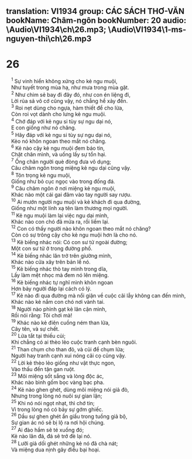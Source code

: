 translation: VI1934
group: CÁC SÁCH THƠ-VĂN
bookName: Châm-ngôn 
bookNumber: 20
audio: \Audio\VI1934\ch\26.mp3; \Audio\VI1934\1-ms-nguyen-thi\ch\26.mp3
-------

<div class="title"><h1>26</h1></div>
<span class="verse ch_26_1"> <sup>1</sup> Sự vinh hiển không xứng cho kẻ ngu muội, <br/> Như tuyết trong mùa hạ, như mưa trong mùa gặt. <br/></span>
<span class="verse ch_26_2"> <sup>2</sup> Như chim sẻ bay đi đây đó, như con én liệng đi, <br/> Lời rủa sả vô cớ cũng vậy, nó chẳng hề xảy đến. <br/></span>
<span class="verse ch_26_3"> <sup>3</sup> Roi nẹt dùng cho ngựa, hàm thiết để cho lừa, <br/> Còn roi vọt dành cho lưng kẻ ngu muội. <br/></span>
<span class="verse ch_26_4"> <sup>4</sup> Chớ đáp với kẻ ngu si tùy sự ngu dại nó, <br/> E con giống như nó chăng. <br/></span>
<span class="verse ch_26_5"> <sup>5</sup> Hãy đáp với kẻ ngu si tùy sự ngu dại nó, <br/> Kẻo nó khôn ngoan theo mắt nó chăng. <br/></span>
<span class="verse ch_26_6"> <sup>6</sup> Kẻ nào cậy kẻ ngu muội đem báo tin, <br/> Chặt chân mình, và uống lấy sự tổn hại. <br/></span>
<span class="verse ch_26_7"> <sup>7</sup> Ống chân người què đòng đưa vô dụng; <br/> Câu châm ngôn trong miệng kẻ ngu dại cũng vậy. <br/></span>
<span class="verse ch_26_8"> <sup>8</sup> Tôn trọng kẻ ngu muội, <br/> Giống như bỏ cục ngọc vào trong đống đá. <br/></span>
<span class="verse ch_26_9"> <sup>9</sup> Câu châm ngôn ở nơi miệng kẻ ngu muội, <br/> Khác nào một cái gai đâm vào tay người say rượu. <br/></span>
<span class="verse ch_26_10"> <sup>10</sup> Ai mướn người ngu muội và kẻ khách đi qua đường, <br/> Giống như một lính xạ tên làm thương mọi người. <br/></span>
<span class="verse ch_26_11"> <sup>11</sup> Kẻ ngu muội làm lại việc ngu dại mình, <br/> Khác nào con chó đã mửa ra, rồi liếm lại. <br/></span>
<span class="verse ch_26_12"> <sup>12</sup> Con có thấy người nào khôn ngoan theo mắt nó chăng? <br/> Còn có sự trông cậy cho kẻ ngu muội hơn là cho nó. <br/></span>
<span class="verse ch_26_13"> <sup>13</sup> Kẻ biếng nhác nói: Có con sư tử ngoài đường; <br/> Một con sư tử ở trong đường phố. <br/></span>
<span class="verse ch_26_14"> <sup>14</sup> Kẻ biếng nhác lăn trở trên giường mình, <br/> Khác nào cửa xây trên bản lề nó. <br/></span>
<span class="verse ch_26_15"> <sup>15</sup> Kẻ biếng nhác thò tay mình trong dĩa, <br/> Lấy làm mệt nhọc mà đem nó lên miệng. <br/></span>
<span class="verse ch_26_16"> <sup>16</sup> Kẻ biếng nhác tự nghĩ mình khôn ngoan <br/> Hơn bảy người đáp lại cách có lý. <br/></span>
<span class="verse ch_26_17"> <sup>17</sup> Kẻ nào đi qua đường mà nổi giận về cuộc cãi lẫy không can đến mình, <br/> Khác nào kẻ nắm con chó nơi vành tai. <br/></span>
<span class="verse ch_26_18"> <sup>18</sup> Người nào phỉnh gạt kẻ lân cận mình, <br/> Rồi nói rằng: Tôi chơi mà! <br/></span>
<span class="verse ch_26_19"> <sup>19</sup> Khác nào kẻ điên cuồng ném than lửa, <br/> Cây tên, và sự chết. <br/></span>
<span class="verse ch_26_20"> <sup>20</sup> Lửa tắt tại thiếu củi; <br/> Khi chẳng có ai thèo lẻo cuộc tranh cạnh bèn nguôi. <br/></span>
<span class="verse ch_26_21"> <sup>21</sup> Than chụm cho than đỏ, và củi để chụm lửa; <br/> Người hay tranh cạnh xui nóng cãi cọ cũng vậy. <br/></span>
<span class="verse ch_26_22"> <sup>22</sup> Lời kẻ thèo lẻo giống như vật thực ngon, <br/> Vào thấu đến tận gan ruột. <br/></span>
<span class="verse ch_26_23"> <sup>23</sup> Môi miệng sốt sắng và lòng độc ác, <br/> Khác nào bình gốm bọc vàng bạc pha. <br/></span>
<span class="verse ch_26_24"> <sup>24</sup> Kẻ nào ghen ghét, dùng môi miệng nói giả đò, <br/> Nhưng trong lòng nó nuôi sự gian lận; <br/></span>
<span class="verse ch_26_25"> <sup>25</sup> Khi nó nói ngọt nhạt, thì chớ tin; <br/> Vì trong lòng nó có bảy sự gớm ghiếc. <br/></span>
<span class="verse ch_26_26"> <sup>26</sup> Dầu sự ghen ghét ẩn giấu trong tuồng giả bộ, <br/> Sự gian ác nó sẽ bị lộ ra nơi hội chúng. <br/></span>
<span class="verse ch_26_27"> <sup>27</sup> Ai đào hầm sẽ té xuống đó; <br/> Kẻ nào lăn đá, đá sẽ trở đè lại nó. <br/></span>
<span class="verse ch_26_28"> <sup>28</sup> Lưỡi giả dối ghét những kẻ nó đã chà nát; <br/> Và miệng dua nịnh gây điều bại hoại. <br/> <br/></span>
